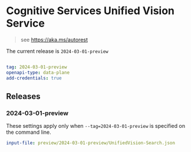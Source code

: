 # Cognitive Services Unified Vision Service

> see https://aka.ms/autorest

The current release is `2024-03-01-preview`

``` yaml

tag: 2024-03-01-preview
openapi-type: data-plane
add-credentials: true
```
## Releases

### 2024-03-01-preview
These settings apply only when `--tag=2024-03-01-preview` is specified on the command line.

``` yaml $(tag) == '2024-03-01-preview'
input-file: preview/2024-03-01-preview/UnifiedVision-Search.json
```